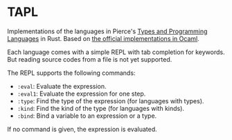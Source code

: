 # TAPL

Implementations of the languages in Pierce's [Types and Programming Languages](https://www.cis.upenn.edu/~bcpierce/tapl/) in Rust. Based on [the official implementations in Ocaml](https://github.com/mspertus/TAPL).

Each language comes with a simple REPL with tab completion for keywords. But reading source codes from a file is not yet supported.

The REPL supports the following commands:

- `:eval`: Evaluate the expression.
- `:eval1`: Evaluate the expression for one step.
- `:type`: Find the type of the expression (for languages with types).
- `:kind`: Find the kind of the type (for languages with kinds).
- `:bind`: Bind a variable to an expression or a type.

If no command is given, the expression is evaluated.
